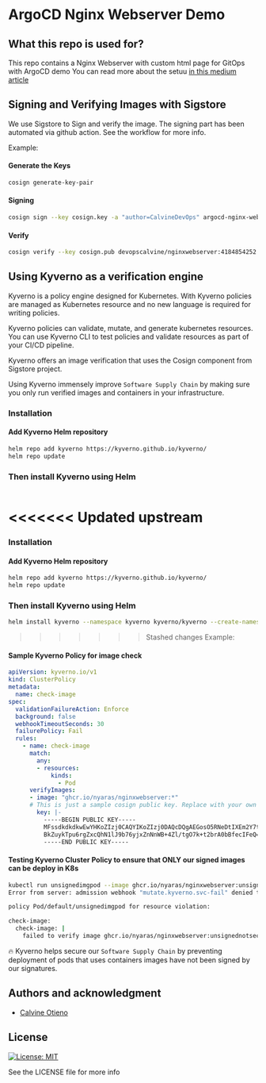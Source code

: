 # ArgoCD Nginx Webserver Demo



## What this repo is used for?

This repo contains a Nginx Webserver with custom html page for GitOps with ArgoCD demo
You can read more about the setuu [in this medium article](https://medium.com/@calvineotieno010/gitops-with-argocd-eks-and-gitlab-ci-using-terraform-2a3c094b4ea3)

## Signing and Verifying Images with Sigstore

We use Sigstore to Sign and verify the image. The signing part has been automated via github action. See the workflow for more info.

Example:

#### Generate the Keys

```sh
cosign generate-key-pair 
```

#### Signing

```sh
cosign sign --key cosign.key -a "author=CalvineDevOps" argocd-nginx-webserver
```

#### Verify

```sh
cosign verify --key cosign.pub devopscalvine/nginxwebserver:4184854252 | jq -r . 
```

## Using Kyverno as a verification engine

Kyverno is a policy engine designed for Kubernetes. With Kyverno policies are managed as Kubernetes resource and no new language is required for writing policies.

Kyverno policies can validate, mutate, and generate kubernetes resources. You can use Kyverno CLI to test policies and validate resources as part of your CI/CD pipeline.

Kyverno offers an image verification that uses the Cosign component from Sigstore project.

Using Kyverno immensely improve `Software Supply Chain` by making sure you only run verified images and containers in your infrastructure.

### Installation

#### Add Kyverno Helm repository

```bash
helm repo add kyverno https://kyverno.github.io/kyverno/
helm repo update
```

### Then install Kyverno using Helm

```helm install kyverno --namespace kyverno kyverno/kyverno --create-namespace
```

<<<<<<< Updated upstream
=======
### Installation

#### Add Kyverno Helm repository

```bash
helm repo add kyverno https://kyverno.github.io/kyverno/
helm repo update
```

### Then install Kyverno using Helm

```bash
helm install kyverno --namespace kyverno kyverno/kyverno --create-namespace
```

>>>>>>> Stashed changes
Example:

#### Sample Kyverno Policy for image check

```yaml
apiVersion: kyverno.io/v1
kind: ClusterPolicy
metadata:
  name: check-image
spec:
  validationFailureAction: Enforce
  background: false
  webhookTimeoutSeconds: 30
  failurePolicy: Fail
  rules:
    - name: check-image
      match:
        any:
        - resources:
            kinds:
              - Pod
      verifyImages:
      - image: "ghcr.io/nyaras/nginxwebserver:*"
      # This is just a sample cosign public key. Replace with your own public key
        key: |-
          -----BEGIN PUBLIC KEY-----
          MFssdkdkdkwEwYHKoZIzj0CAQYIKoZIzj0DAQcDQgAEGosO5RNeDtIXEm2Y7tECBDT0aJVyb
          BkZuykTpu6rgZxcQhN1lJ9b76yjxZnNnWB+4Zl/tgO7k+t2brA0bBfecIFeQ==
          -----END PUBLIC KEY-----
```

#### Testing Kyverno Cluster Policy to ensure that ONLY our signed images can be deploy in K8s

```sh
kubectl run unsignedimgpod --image ghcr.io/nyaras/nginxwebserver:unsignednotsecure
Error from server: admission webhook "mutate.kyverno.svc-fail" denied the request: 

policy Pod/default/unsignedimgpod for resource violation: 

check-image:
  check-image: |
    failed to verify image ghcr.io/nyaras/nginxwebserver:unsignednotsecure: .attestors[0].entries[0].keys: no matching signatures:
```

🔥 Kyverno helps secure our `Software Supply Chain` by preventing deployment of pods that uses containers images have not been signed by our signatures.

## Authors and acknowledgment
 * [Calvine Otieno](https://www.calvineotieno.com)

## License
[![License: MIT](https://img.shields.io/badge/License-MIT-yellow.svg)](https://opensource.org/licenses/MIT)

See the LICENSE file for more info